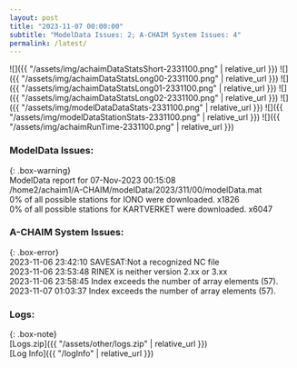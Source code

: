 ```yaml
---
layout: post
title: "2023-11-07 00:00:00"
subtitle: "ModelData Issues: 2; A-CHAIM System Issues: 4"
permalink: /latest/
---
```


![]({{ "/assets/img/achaimDataStatsShort-2331100.png" | relative_url }})
![]({{ "/assets/img/achaimDataStatsLong00-2331100.png" | relative_url }})
![]({{ "/assets/img/achaimDataStatsLong01-2331100.png" | relative_url }})
![]({{ "/assets/img/achaimDataStatsLong02-2331100.png" | relative_url }})
![]({{ "/assets/img/modelDataDataStats-2331100.png" | relative_url }})
![]({{ "/assets/img/modelDataStationStats-2331100.png" | relative_url }})
![]({{ "/assets/img/achaimRunTime-2331100.png" | relative_url }})


### ModelData Issues:  
  
{: .box-warning}  
 ModelData report for 07-Nov-2023 00:15:08   
 /home2/achaim1/A-CHAIM/modelData/2023/311/00/modelData.mat   
 0% of all possible stations for IONO were downloaded. x1826   
 0% of all possible stations for KARTVERKET were downloaded. x6047   
  
### A-CHAIM System Issues:  
  
{: .box-error}  
2023-11-06 23:42:10 SAVESAT:Not a recognized NC file  
2023-11-06 23:53:48 RINEX is neither version 2.xx or 3.xx  
2023-11-06 23:58:45 Index exceeds the number of array elements (57).  
2023-11-07 01:03:37 Index exceeds the number of array elements (57).  

### Logs:  
  
{: .box-note}  
[Logs.zip]({{ "/assets/other/logs.zip" | relative_url }})  
[Log Info]({{ "/logInfo" | relative_url }})  
